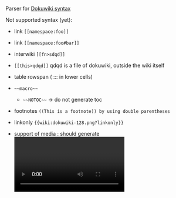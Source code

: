 Parser for [Dokuwiki syntax](https://www.dokuwiki.org/wiki:syntax)


Not supported syntax (yet):

- link ```[[namespace:foo]]```
- link ```[[namespace:foo#bar]]```
- interwiki ```[[fn>sdqd]]```
- ```[[this>qdqd]]```  qdqd is a file of dokuwiki, outside the wiki itself
- table rowspan  ( ::: in lower cells)
- ```~~macro~~```
   -  ```~~NOTOC~~``` -> do not generate toc
- footnotes ```((This is a footnote)) by using double parentheses```
- linkonly ```{{wiki:dokuwiki-128.png?linkonly}}```
- support of media : should generate <video> <audio> <object> etc...
    - Image 	gif, jpg, png
    - Video 	webm, ogv, mp4   : plusieurs fichiers du même nom == alternatives
    - Audio 	ogg, mp3, wav
    - Flash 	swf
    
- video_filename.jpg for posters
- Typography:
    this:    -> <- <-> => <= <=> >> << -- --- 640x480 (c) (tm) (r)
    becomes: → ← ↔ ⇒ ⇐ ⇔ » « – — 640×480 © ™ ® 

- TOC generation

